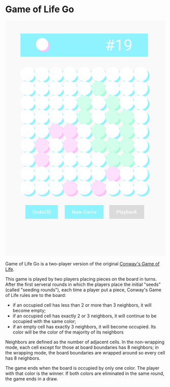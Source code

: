 # Game of Life Go

![](./screenshot.png)

Game of Life Go is a two-player version of the original [Conway's Game of Life](https://en.wikipedia.org/wiki/Conway%27s_Game_of_Life).

This game is played by two players placing pieces on the board in turns. After the first serveral rounds in which the players place the initial "seeds" (called "seeding rounds"), each time a player put a piece, Conway's Game of Life rules are to the board:

- if an occupied cell has less than 2 or more than 3 neighbors, it will become empty;
- if an occupied cell has exactly 2 or 3 neighbors, it will continue to be occupied with the same color;
- if an empty cell has exactly 3 neighbors, it will become occupied. Its color will be the color of the majority of its neighbors

Neighbors are defined as the number of adjacent cells. In the non-wrapping mode, each cell except for those at board boundaries has 8 neighbors; in the wrapping mode, the board boundaries are wrapped around so every cell has 8 neighbors.

The game ends when the board is occupied by only one color. The player with that color is the winner. If both colors are eliminated in the same round, the game ends in a draw.